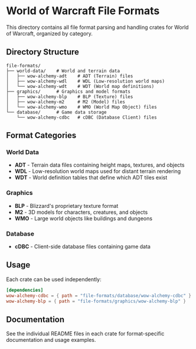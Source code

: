 # World of Warcraft File Formats

This directory contains all file format parsing and handling crates for World of
Warcraft, organized by category.

## Directory Structure

```text
file-formats/
├── world-data/    # World and terrain data
│   ├── wow-alchemy-adt    # ADT (Terrain) files
│   ├── wow-alchemy-wdl    # WDL (Low-resolution world maps)
│   └── wow-alchemy-wdt    # WDT (World map definitions)
├── graphics/      # Graphics and model formats
│   ├── wow-alchemy-blp    # BLP (Texture) files
│   ├── wow-alchemy-m2     # M2 (Model) files
│   └── wow-alchemy-wmo    # WMO (World Map Object) files
└── database/      # Game data storage
    └── wow-alchemy-cdbc   # cDBC (Database Client) files
```

## Format Categories

### World Data

- **ADT** - Terrain data files containing height maps, textures, and objects
- **WDL** - Low-resolution world maps used for distant terrain rendering
- **WDT** - World definition tables that define which ADT tiles exist

### Graphics

- **BLP** - Blizzard's proprietary texture format
- **M2** - 3D models for characters, creatures, and objects
- **WMO** - Large world objects like buildings and dungeons

### Database

- **cDBC** - Client-side database files containing game data

## Usage

Each crate can be used independently:

```toml
[dependencies]
wow-alchemy-cdbc = { path = "file-formats/database/wow-alchemy-cdbc" }
wow-alchemy-blp = { path = "file-formats/graphics/wow-alchemy-blp" }
```

## Documentation

See the individual README files in each crate for format-specific documentation
and usage examples.
